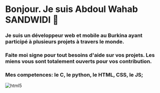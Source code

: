 
# Bonjour. Je suis Abdoul Wahab SANDWIDI 👋
### Je suis un développeur web et mobile au Burkina ayant participé à plusieurs projets à travers le monde.
### Faite moi signe pour tout besoins d'aide sur vos projets. Les miens vous sont totalement ouverts pour vos contribution.
### Mes competences: le C, le python, le HTML, CSS, le JS;


![html5](https://user-images.githubusercontent.com/121047277/208944072-975e9935-fcc4-4669-bafd-6ce9acdac0cf.jpg)

<!--
**AbdoulSandwidi/AbdoulSandwidi** is a ✨ _special_ ✨ repository because i![Uploading html5.jpg…]()
ts `README.md` (this file) appears on your GitHub profile.

Here are some ideas to get you started:

- 🔭 I’m currently working on ...
- 🌱 I’m currently learning ...
- 👯 I’m looking to collaborate on ...
- 🤔 I’m looking for help with ...
- 💬 Ask me about ...
- 📫 How to reach me: ...
- 😄 Pronouns: ...
- ⚡ Fun fact: ...
-->
